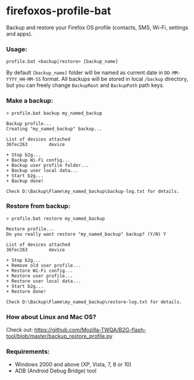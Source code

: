 # firefoxos-profile-bat

Backup and restore your Firefox OS profile (contacts, SMS, Wi-Fi, settings and apps).

### Usage:

```
profile.bat <backup|restore> [backup_name]
```

By default ```[backup_name]``` folder will be named as current date in ```DD-MM-YYYY_HH-MM-SS``` format. All backups will be stored in local ```/backup``` directory, but you can freely change ```BackupRoot``` and ```BackupPath``` path keys.

### Make a backup:

```
> profile.bat backup my_named_backup

Backup profile...
Creating "my_named_backup" backup...

List of devices attached
36fec263        device

+ Stop b2g...
+ Backup Wi-Fi config...
+ Backup user profile folder...
+ Backup user local data...
+ Start b2g...
+ Backup done!

Check D:\Backup\Flame\my_named_backup\backup-log.txt for details.
```

### Restore from backup:

```
> profile.bat restore my_named_backup

Restore profile...
Do you really want restore "my_named_backup" backup? (Y/N) Y

List of devices attached
36fec263        device

+ Stop b2g...
+ Remove old user profile...
+ Restore Wi-Fi config...
+ Restore user profile...
+ Restore user local data...
+ Start b2g...
+ Restore done!

Check D:\Backup\Flame\my_named_backup\restore-log.txt for details.
```

### How about Linux and Mac OS?

Check out: https://github.com/Mozilla-TWQA/B2G-flash-tool/blob/master/backup_restore_profile.py

### Requirements:

- Windows 2000 and above (XP, Vista, 7, 8 or 10)
- ADB (Android Debug Bridge) tool
